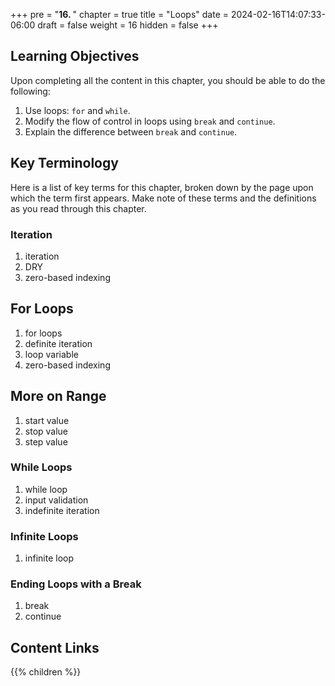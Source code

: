 +++
pre = "<b>16. </b>"
chapter = true
title = "Loops"
date = 2024-02-16T14:07:33-06:00
draft = false
weight = 16
hidden = false
+++

## Learning Objectives

Upon completing all the content in this chapter, you should be able to do the following:

1. Use loops: `for` and `while`.
1. Modify the flow of control in loops using `break` and `continue`.
1. Explain the difference between `break` and `continue`.

## Key Terminology

Here is a list of key terms for this chapter, broken down by the page upon which the term first appears. Make note of these terms and the definitions as you read through this chapter.

### Iteration

1. iteration
1. DRY
1. zero-based indexing

## For Loops

1. for loops
1. definite iteration
1. loop variable
1. zero-based indexing

## More on Range

1. start value
1. stop value
1. step value

### While Loops

1. while loop
1. input validation
1. indefinite iteration

### Infinite Loops

1. infinite loop

### Ending Loops with a Break

1. break
1. continue

## Content Links

{{% children %}}
